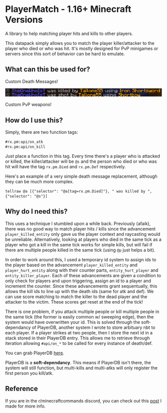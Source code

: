 # PlayerMatch - 1.16+ Minecraft Versions
A library to help matching player hits and kills to other players.

This datapack simply allows you to match the player killer/attacker to the player who died or who was hit. It's mostly designed for PvP minigames or servers since this sort of behavior can be hard to emulate.

## What can this be used for?

Custom Death Messages!

![Custom Death Messages](imgs/example.png)

Custom PvP weapons!


## How do I use this?

Simply, there are two function tags:

    #rx.pm:api/on_atk
    #rx.pm:api/on_kill

Just place a function in this tag. Every time there's a player who is attacked or killed, the killer/attacker will be `@s` and the person who died or who was hit will have the tag `rx.pm.Died` and `rx.pm.Def` respectively.

Here's an example of a very simple death message replacement, although they can be much more complex.

    tellraw @a [{"selector": "@a[tag=rx.pm.Died]"}, " was killed by ", {"selector": "@s"}]

## Why do I need **this**?

This uses a technique I stumbled upon a while back. Previously (afaik), there was no good way to match player hits / kills since the advancement `player_killed_entity` only gave us the player context and raycasting would be unreliable. Alternatively, looking at players who died in the same tick as a player who got a kill in the same tick works for simple kills, but will fail if there are multiple people killed in the same tick (using `@p` just helps a bit). 

In order to work around this, I used a temporary id system to assign ids to the player based on the advancement `player_killed_entity` and `player_hurt_entity` along with their counter parts, `entity_hurt_player` and `entity_killer_player`. Each of these advancements are given a condition to only check for players and upon triggering, assign an id to a player and increment the counter. Since these advancements grant sequentually, this allows the kill ids to line up with the death ids (same for atk and def). We can use score matching to match the killer to the dead player and the attacker to the victim. These scores get reset at the end of the tick!

There is one problem, if you attack multiple people or kill multiple people in the same tick (the former is easily common w/ sweeping edge), then the system would have overwritten your id. This is solved through the soft-dependancy of PlayerDB, another system I wrote to store arbituary nbt to each player. If a player strikes at two people, then I store the next id in a stack stored in their PlayerDB entry. This allows me to retrieve through iteration allowing `#api/on_*` to be called for every instance of death/def.

You can grab PlayerDB [here](https://github.com/rx-modules/PlayerDB).

PlayerDB is a **soft-dependancy**. This means if PlayerDB isn't there, the system will still function, but multi-kills and multi-atks will only register the first person you kill/atk.

## Reference

If you are in the r/minecraftcommands discord, you can check out this [post](https://discord.com/channels/154777837382008833/157097006500806656/748652573673652265) I made for more info.
